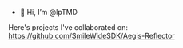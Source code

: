 - 👋 Hi, I’m @lpTMD

Here's projects I've collaborated on:
https://github.com/SmileWideSDK/Aegis-Reflector

